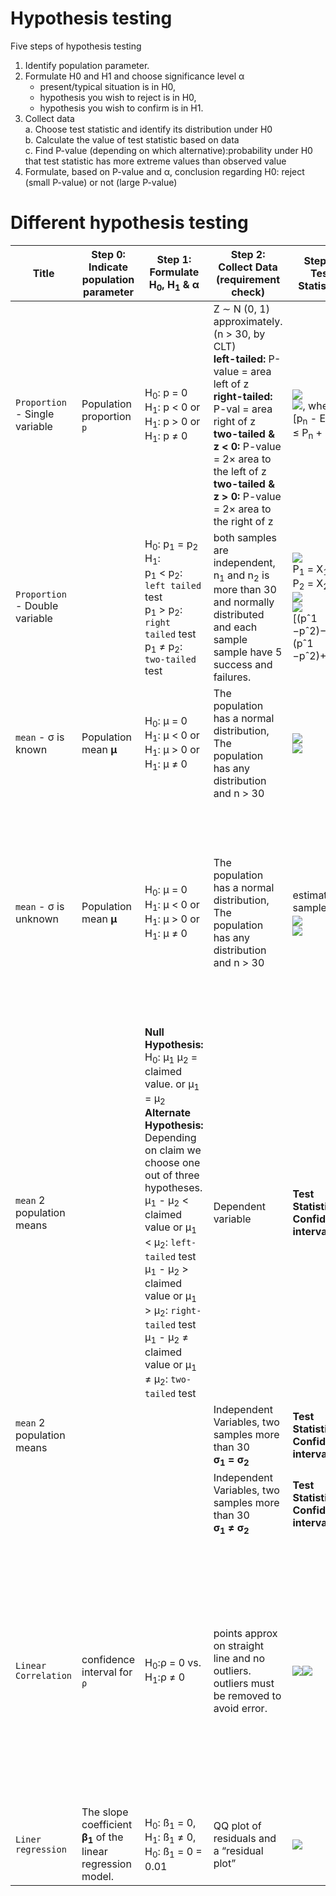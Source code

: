 # Hypothesis testing
Five steps of hypothesis testing  
1. Identify population parameter. 
2. Formulate H0 and H1 and choose significance level α
   - present/typical situation is in H0,
   -  hypothesis you wish to reject is in H0,
   - hypothesis you wish to confirm is in H1.
3. Collect data  
    a. Choose test statistic and identify its distribution under H0  
    b. Calculate the value of test statistic based on data  
    c. Find P-value (depending on which alternative):probability under H0 that test statistic has more extreme values than observed value
4. Formulate, based on P-value and α, conclusion regarding H0: reject (small P-value) or not (large P-value)  


# Different hypothesis testing 

|Title|Step 0: Indicate population parameter|Step 1: Formulate H<sub>0</sub>, H<sub>1</sub> & α|Step 2: Collect Data (requirement check)|Step 3: Test Statistics    |Step 4: Conclude|
|--|--|--|--|--|--|
|`Proportion` - Single variable|Population proportion `p`|H<sub>0</sub>: p = 0<br/> H<sub>1</sub>: p < 0 or H<sub>1</sub>: p > 0 or H<sub>1</sub>: p ≠ 0 |Z ∼ N (0, 1) approximately. (n > 30, by CLT)<br/>**left-tailed:** P-value = area left of z <br/>**right-tailed:** P-val = area right of z<br/> **two-tailed & z < 0:** P-value = 2× area to the left of z<br/> **two-tailed & z > 0:** P-value = 2× area to the right of z|<img src="https://render.githubusercontent.com/render/math?math=Z = \frac{\hat{P} - p}{\sqrt{\frac{p(1 - p)}{n}}}"><br/><img src="https://render.githubusercontent.com/render/math?math=E = Z \sqrt{\frac{p(1 - p)}{n}}">, where [p<sub>n</sub> - E ≤ p ≤ P<sub>n</sub> + E]|If P-value ≤ α: reject H0<br/>If P-value > α: do not reject H0|
|`Proportion` - Double variable||H<sub>0</sub>: p<sub>1</sub> = p<sub>2</sub><br/>H<sub>1</sub>:<br/>p<sub>1</sub> < p<sub>2</sub>: `left tailed` test<br/>p<sub>1</sub> > p<sub>2</sub>: `right tailed` test<br/>p<sub>1</sub> ≠ p<sub>2</sub>: `two-tailed` test|both samples are independent, n<sub>1</sub> and n<sub>2</sub> is more than 30 and normally distributed and each sample sample have 5 success and failures.|<img src="https://render.githubusercontent.com/render/math?math=Z_p = \frac{\hat{P_1} - \hat{P_2}}{\sqrt{\overline{P}(1 = \overline{P})/n_1 %2B \overline{P}(1-\overline{p})/n_2}} \approx N(0,1) under H_0"><br/>P<sub>1</sub> = X<sub>1</sub>/n<sub>1</sub>, P<sub>2</sub> = X<sub>2</sub>/n<sub>2</sub>. <img src="https://render.githubusercontent.com/render/math?math=\overline{P} = \frac{X_1 %2B X_2}{n_1 %2B n_2}"><br/><img src="https://render.githubusercontent.com/render/math?math=E = Z_{\alpha/2} \sqrt{\hat{P_1}(1-\hat{p_1})/n_1 %2B \hat{P_2}(1-\hat{p_2})/n_2}"><br/>[(pˆ1 −pˆ2)−E,(pˆ1 −pˆ2)+E]||
|`mean` - σ is known|Population mean **µ**|H<sub>0</sub>: µ = 0<br/> H<sub>1</sub>: µ < 0 or H<sub>1</sub>: µ > 0 or H<sub>1</sub>: µ ≠ 0 |The population has a normal distribution,<br>The population has any distribution and n > 30|<img src="https://render.githubusercontent.com/render/math?math=Z = \frac{\overline{X - \mu}}{\frac{\sigma}{\sqrt{n}}}"> <br/><img src="https://render.githubusercontent.com/render/math?math=E = t_{n-1,\alpha/2} \frac{s_n}{\sqrt{n}}">|P-value ≤ α: reject H0<br/>P-value > α: do not reject H0 |
|`mean` - σ is unknown|Population mean **µ**|H<sub>0</sub>: µ = 0<br/> H<sub>1</sub>: µ < 0 or H<sub>1</sub>: µ > 0 or H<sub>1</sub>: µ ≠ 0 |The population has a normal distribution,<br>The population has any distribution and n > 30|estimate via sample S<sub>n</sub>. <img src="https://render.githubusercontent.com/render/math?math=T = \frac{\overline{X - \mu}}{\frac{S_n}{\sqrt{n}}}"> <br/><img src="https://render.githubusercontent.com/render/math?math=E = t_{n-1,\alpha/2} \frac{s_n}{\sqrt{n}}">|Under H<sub>0</sub>, T ∼ t<sub>n−1</sub>, a t-distribution with n − 1 degrees of freedom. Find t<sub>n−1,α</sub> such that P(T ≥ tn−1,α) = α, where T has a t-distribution with n − 1 degrees of freedom.|
|`mean` 2 population means| | **Null Hypothesis:** H<sub>0</sub>: µ<sub>1</sub> µ<sub>2</sub> = claimed value. or µ<sub>1</sub> = µ<sub>2</sub><br/>**Alternate Hypothesis:** Depending on claim we choose one out of three hypotheses.<br/>µ<sub>1</sub> - µ<sub>2</sub> < claimed value or µ<sub>1</sub> < µ<sub>2</sub>: `left-tailed` test<br/>µ<sub>1</sub> - µ<sub>2</sub> > claimed value or µ<sub>1</sub> > µ<sub>2</sub>: `right-tailed` test<br/>µ<sub>1</sub> - µ<sub>2</sub> ≠ claimed value or µ<sub>1</sub> ≠ µ<sub>2</sub>: `two-tailed` test|Dependent variable|**Test Statistic:** <img src="https://render.githubusercontent.com/render/math?math=T_d = \frac{\overline{D} - (\mu_1 - \mu_2)}{\frac{S_d}{\sqrt{n}}}"><br/>**Confidence interval:**<img src="https://render.githubusercontent.com/render/math?math=E = t_{n-1,\alpha/2} \frac{S_d}{\sqrt{n}}"> ||
|`mean` 2 population means|||Independent Variables, two samples more than 30<br/>**σ<sub>1</sub> = σ<sub>2</sub>**|**Test Statistic:** <img src="https://render.githubusercontent.com/render/math?math=T_d^{eq} = \frac{(\overline{X_1} - \overline{X_2}) - (\mu_1 - \mu_2)}{\sqrt{\frac{S_p^2}{n_1} %2B \frac{S_p^2}{n_2}}}"><br/>**Confidence interval:** <img src="https://render.githubusercontent.com/render/math?math=E = t_{(n_1+n_2-2,\alpha/2)} \sqrt{s^2_p/n_1 %2B s^2_p/n_2}"> ||
||||Independent Variables, two samples more than 30<br/>**σ<sub>1</sub> ≠ σ<sub>2</sub>**|**Test Statistic:** <img src="https://render.githubusercontent.com/render/math?math=T_d^{eq} = \frac{(\overline{X_1} - \overline{X_2}) - (\mu_1 - \mu_2)}{\sqrt{\frac{S_1^2}{n_1} %2B \frac{S_2^2}{n_2}}}"><br/>**Confidence interval:** <img src="https://render.githubusercontent.com/render/math?math=E = \sqrt{(s_1^2/n_1) %2B (s_2^2/n_2)}"> ||
|`Linear Correlation`|confidence interval for `ρ`| H<sub>0</sub>:ρ = 0 vs. H<sub>1</sub>:ρ ≠ 0|points approx on straight line and no outliers. outliers must be removed to avoid error.|<img src="https://render.githubusercontent.com/render/math?math=T_p = \frac{R}{\sqrt{\frac{1-R^2}{n-2}}} \approx t_{n-2} under H_0"><img src="https://render.githubusercontent.com/render/math?math=r = \frac{1}{n - 1} \frac{\sum (x_i - \overline{x})(y_i - \overline{y})}{s_xs_y}">|- r = 1: perfect positive linear relationship<br/>r > 0 : positive linear relationship<br/>r ≈ 0: no linear relationship<br/>r < 0: negative linear relationship<br/> r = -1: perfect negative linear relationship | 
|`Liner regression`|The slope coefficient **β<sub>1</sub>** of the linear regression model.| H<sub>0</sub>: ß<sub>1</sub> = 0, H<sub>1</sub>: ß<sub>1</sub> ≠ 0, H<sub>0</sub>: ß<sub>1</sub> = 0 = 0.01  |QQ plot of residuals and a “residual plot”| <img src="https://render.githubusercontent.com/render/math?math=T_{\Beta} = \frac{b_1}{s_b_1} \approx t_{n-2} under H_0">|H<sub>0</sub> rejected: if ß<sub>1</sub> is in the critical region |
